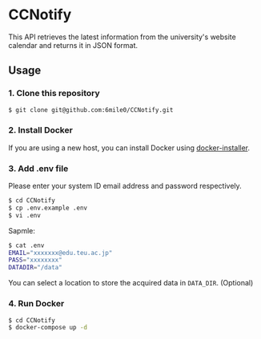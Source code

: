 # CCNotify

This API retrieves the latest information from the university's website calendar and returns it in JSON format.

## Usage

### 1. Clone this repository

```bash
$ git clone git@github.com:6mile0/CCNotify.git
```

### 2. Install Docker

If you are using a new host, you can install Docker using [docker-installer](https://github.com/6mile0/docker-installer).

### 3. Add .env file

Please enter your system ID email address and password respectively.

```bash
$ cd CCNotify
$ cp .env.example .env
$ vi .env
```

Sapmle:

```bash
$ cat .env
EMAIL="xxxxxxx@edu.teu.ac.jp"
PASS="xxxxxxxx"
DATADIR="/data"
```

You can select a location to store the acquired data in `DATA_DIR`. (Optional)

### 4. Run Docker

```bash
$ cd CCNotify
$ docker-compose up -d
```
